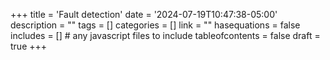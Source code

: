 +++
title = 'Fault detection'
date = '2024-07-19T10:47:38-05:00'
description = ""
tags = []
categories = []
link = ""
hasequations = false
includes = []       # any javascript files to include
tableofcontents = false
draft = true
+++


